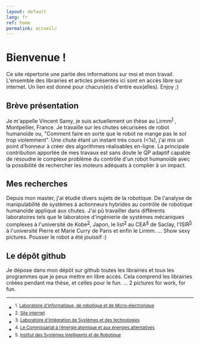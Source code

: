 ```yaml
---
layout: default
lang: fr
ref: home
permalink: accueil/
---
```


# Bienvenue !
Ce site répertorie une partie des informations sur moi et mon travail.
L'ensemble des librairies et articles présentés ici sont en accès libre sur internet.
Un lien est donné pour chacun(e)s d'entre eux(elles). Enjoy ;)

## Brève présentation
Je m'appelle Vincent Samy, je suis actuellement un thèse au Lirmm<sup><a href="#ft1">1</a></sup> , Montpellier, France.
Je travaille sur les chutes sécurisées de robot humanoïde ou, "Comment faire en sorte que le robot ne mange pas le sol trop violemment".
Une chute étant un instant très cours (<1s), j'ai mis un point d'honneur à créer des algorithmes réalisables en-ligne.
La principale contribution apportée de mes travaux est sans doute le QP adaptif capable de résoudre le complexe problème du contrôle d'un robot humanoïde
avec la possibilité de rechercher les moteurs adéquats à complier à un impact.

## Mes recherches
Depuis mon master, j'ai étudié divers sujets de la robotique.
De l'analyse de manipulabilité de systèmes à actionneurs hybrides au contrôle de robotique humanoïde appliqué aux chutes.
J'ai pû travailler dans différents laboratoires tels que 
le laboratoire d'ingénierie de systèmes mécaniques complexes à l'université de Kobe<sup><a href="#ft2">2</a></sup>, Japon, 
le list<sup><a href="#ft3">3</a></sup> au CEA<sup><a href="#ft4">4</a></sup> de Saclay, 
l'ISIR<sup><a href="#ft5">5</a></sup> à l'université Pierre et Marie Curry de Paris et enfin le Lirmm.
... Show sexy pictures. Pousser le robot a été jouissif :)

## Le dépôt github
Je dépose dans mon dépôt sur github toutes les librairies et tous les programmes que je peux mettre en libre accès.
Cela comprend les librairies créées pendant ma thèse, et celles pour le fun.
... 2 pictures for work, for fun.



<hr>
<ul>
    <li><sup id="ft1">1. <a target="_blank" href="http://www.lirmm.fr">Laboratoire d'Informatique, de robotique et de Micro-électronique</a></sup></li>
    <li><sup id="ft2">2. <a target="_blank" href="http://www.research.kobe-u.ac.jp/eng-complex/index-e.html">Site internet</a></sup></li>
    <li><sup id="ft3">3. <a target="_blank" href="http://www-list.cea.fr">Laboratoire d'Intégration de Systèmes et des technologies </a></sup></li>
    <li><sup id="ft4">4. <a target="_blank" href="http://www.cea.fr">Le Commissariat à l’énergie atomique et aux énergies alternatives</a></sup></li>
    <li><sup id="ft5">5. <a target="_blank" href="http://www.isir.upmc.fr">Institut des Systèmes Intelligents et de Robotique</a></sup></li>
</ul>